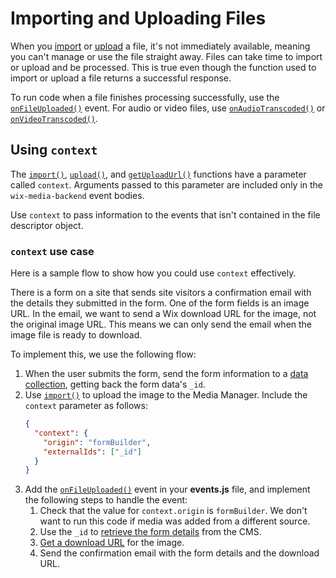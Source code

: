# Importing and Uploading Files

When you [import](/wix-media-backend/media-manager/import-file) or [upload](/wix-media-backend/media-manager/upload) a file, it's not immediately available, meaning you can't manage or use the file straight away. Files can take time to import or upload and be processed. This is true even though the function used to import or upload a file returns a successful response.

To run code when a file finishes processing successfully, use the [`onFileUploaded()`](wix-media-backend/events/on-file-uploaded) event. For audio or video files, use [`onAudioTranscoded()`](/wix-media-backend/events/on-audio-transcoded) or [`onVideoTranscoded()`](/wix-media-backend/events/on-video-transcoded).

## Using `context`

The [`import()`](/wix-media-backend/media-manager/import-file), [`upload()`](/wix-media-backend/media-manager/upload), and [`getUploadUrl()`](/wix-media-backend/media-manager/get-upload-url) functions have a parameter called `context`. 
Arguments passed to this parameter are included only in the `wix-media-backend` event bodies. 

Use `context` to pass information to the events that isn't contained in the file descriptor object.

### `context` use case

Here is a sample flow to show how you could use `context` effectively.

There is a form on a site that sends site visitors a confirmation email with the details they submitted in the form. One of the form fields is an image URL.
In the email, we want to send a Wix download URL for the image, not the original image URL. This means we can only send the email when the image file is ready to download.

To implement this, we use the following flow:
1. When the user submits the form, send the form information to a [data collection](/wix-data/introductionn), getting back the form data's `_id`.
1. Use [`import()`](/wix-media-backend/media-manager/import-file) to upload the image to the Media Manager. Include the `context` parameter as follows:
    ```json
    {
      "context": {
        "origin": "formBuilder",
        "externalIds": ["_id"]
      }
    }
    ```
1. Add the [`onFileUploaded()`](wix-media-backend/events/on-file-uploaded) event in your **events.js** file, and implement the following steps to handle the event:
    1. Check that the value for `context.origin` is `formBuilder`. We don't want to run this code if media was added from a different source.
    1. Use the `_id` to [retrieve the form details](data-items/save-data-item) from the CMS.
    1. [Get a download URL](/wix-media-backend/media-manager/get-download-url) for the image.
    1. Send the confirmation email with the form details and the download URL.